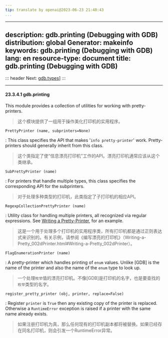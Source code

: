 ```yaml
---
tip: translate by openai@2023-06-23 21:40:43
...
```

---
description: gdb.printing (Debugging with GDB)
distribution: global
Generator: makeinfo
keywords: gdb.printing (Debugging with GDB)
lang: en
resource-type: document
title: gdb.printing (Debugging with GDB)
---
::: header
Next: [gdb.types](gdb_002etypes.html#gdb_002etypes)]
:::

---

#### 23.3.4.1 gdb.printing


This module provides a collection of utilities for working with pretty-printers.

> 这个模块提供了一组用于操作美化打印机的实用程序。

`PrettyPrinter (name, subprinters=None)`


:   This class specifies the API that makes '`info pretty-printer`' work. Pretty-printers should generally inherit from this class.

> 这个类指定了使“信息漂亮打印机”工作的API。漂亮打印机通常应该从这个类继承。

`SubPrettyPrinter (name)`


:   For printers that handle multiple types, this class specifies the corresponding API for the subprinters.

> 对于处理多种类型的打印机，此类指定了子打印机的相应API。

`RegexpCollectionPrettyPrinter (name)`


:   Utility class for handling multiple printers, all recognized via regular expressions. See [Writing a Pretty-Printer](Writing-a-Pretty_002dPrinter.html#Writing-a-Pretty_002dPrinter), for an example.

> 这是一个用于处理多个打印机的实用程序类，所有打印机都是通过正则表达式来识别的。有关示例，请参阅《编写漂亮的打印机》（Writing-a-Pretty_002dPrinter.html#Writing-a-Pretty_002dPrinter）。

`FlagEnumerationPrinter (name)`


:   A pretty-printer which handles printing of `enum` values. Unlike [GDB] is the name of the printer and also the name of the `enum` type to look up.

> 一个处理`枚举`值的漂亮打印机。不像[GDB]是打印机的名字，也是要查找的`枚举`类型的名字。

`register_pretty_printer (obj, printer, replace=False)`


:   Register `printer` is `True` then any existing copy of the printer is replaced. Otherwise a `RuntimeError` exception is raised if a printer with the same name already exists.

> 如果注册打印机为真，那么任何现有的打印机副本都将被替换。如果已经存在同名打印机，则会引发一个RuntimeError异常。
